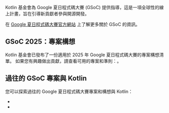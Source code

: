 [//]: # (title: Google 夏日程式碼大賽與 Kotlin)

Kotlin 基金會為 Google 夏日程式碼大賽 (GSoC) 提供指導，這是一項全球性的線上計畫，旨在引導新貢獻者參與開源開發。

在 [Google 夏日程式碼大賽官方網站](https://summerofcode.withgoogle.com/) 上了解更多關於 GSoC 的資訊。

## GSoC 2025：專案構想

Kotlin 基金會已發布了一份適用於 2025 年 Google 夏日程式碼大賽的專案構想清單。
如果您有興趣做出貢獻，請查看可用的專案和準則：[](gsoc-2025.md)。

## 過往的 GSoC 專案與 Kotlin

您可以探索過往的 Google 夏日程式碼大賽專案和構想與 Kotlin：

* [](gsoc-2024.md)
* [](gsoc-2023.md)
